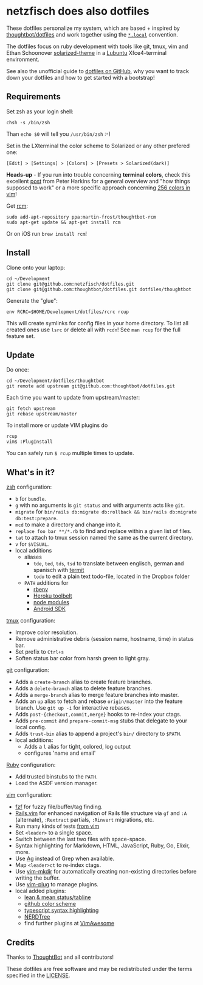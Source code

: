 netzfisch does also dotfiles
============================

These dotfiles personalize my system, which are based + inspired by
[thoughtbot/dotfiles](https://github.com/thoughtbot/dotfiles) and work together
using the [`*.local`](http://robots.thoughtbot.com/manage-team-and-personal-dotfiles-together-with-rcm)
convention.

The dotfiles focus on ruby development with tools like git, tmux, vim and
Ethan Schoonover [solarized-theme](https://github.com/altercation/solarized) in
a [Lubuntu](http://lubuntu.net) Xfce4-terminal environment.

See also the unofficial guide to [dotfiles on GitHub](http://dotfiles.github.io/),
why you want to track down your dotfiles and how to get started with a bootstrap!

Requirements
------------

Set zsh as your login shell:

    chsh -s /bin/zsh

Than `echo $0` will tell you `/usr/bin/zsh` :-)

Set in the LXterminal the color scheme to Solarized or any other prefered one:

    [Edit] > [Settings] > [Colors] > [Presets > Solarized(dark)]

**Heads-up** - If you run into trouble concerning **terminal colors**, check this
excellent [post](http://push.cx/2008/256-color-xterms-in-ubuntu) from Peter
Harkins for a general overview and "how things supposed to work" or a more
specific approach concerning
[256 colors in vim](http://vim.wikia.com/wiki/256_colors_in_vim)!

Get [rcm](https://github.com/mike-burns/rcm):

    sudo add-apt-repository ppa:martin-frost/thoughtbot-rcm
    sudo apt-get update && apt-get install rcm

Or on iOS run `brew install rcm`!

Install
-------

Clone onto your laptop:

    cd ~/Development
    git clone git@github.com:netzfisch/dotfiles.git
    git clone git@github.com:thoughtbot/dotfiles.git dotfiles/thoughtbot

Generate the "glue":

    env RCRC=$HOME/Development/dotfiles/rcrc rcup

This will create symlinks for config files in your home directory. To list all
created ones use `lsrc` or delete all with `rcdn`! See `man rcup` for the
full feature set.

Update
------

Do once:

    cd ~/Development/dotfiles/thoughtbot
    git remote add upstream git@github.com:thoughtbot/dotfiles.git

Each time you want to update from upstream/master:

    git fetch upstream
    git rebase upstream/master

To install more or update VIM plugins do

    rcup
    vim$ :PlugInstall

You can safely run `$ rcup` multiple times to update.

What's in it?
-------------

[zsh](http://zsh.sourceforge.net/FAQ/zshfaq01.html) configuration:

* `b` for `bundle`.
* `g` with no arguments is `git status` and with arguments acts like `git`.
* `migrate` for `bin/rails db:migrate db:rollback && bin/rails db:migrate db:test:prepare`.
* `mcd` to make a directory and change into it.
* `replace foo bar **/*.rb` to find and replace within a given list of files.
* `tat` to attach to tmux session named the same as the current directory.
* `v` for `$VISUAL`.
* local additions
  * aliases
    * `tde`, `ted`, `tds`, `tsd` to translate between englisch, german and
      spanisch with [termit][termit]
    * `todo` to edit a plain text todo-file, located in the Dropbox folder
  * `PATH` additions for
    * [rbenv][rbenv]
    * [Heroku toolbelt][heroku]
    * [node modules][nvm]
    * [Android SDK][android]

[termit]: https://github.com/pawurb/termit
[rbenv]: https://github.com/sstephenson/rbenv
[heroku]: https://toolbelt.heroku.com
[nvm]: https://github.com/creationix/nvm#manual-install
[android]: https://developer.android.com/sdk/installing/index.html?pkg=tools

[tmux](http://robots.thoughtbot.com/a-tmux-crash-course)
configuration:

* Improve color resolution.
* Remove administrative debris (session name, hostname, time) in status bar.
* Set prefix to `Ctrl+s`
* Soften status bar color from harsh green to light gray.

[git](http://git-scm.com/) configuration:

* Adds a `create-branch` alias to create feature branches.
* Adds a `delete-branch` alias to delete feature branches.
* Adds a `merge-branch` alias to merge feature branches into master.
* Adds an `up` alias to fetch and rebase `origin/master` into the feature
  branch. Use `git up -i` for interactive rebases.
* Adds `post-{checkout,commit,merge}` hooks to re-index your ctags.
* Adds `pre-commit` and `prepare-commit-msg` stubs that delegate to your local
  config.
* Adds `trust-bin` alias to append a project's `bin/` directory to `$PATH`.
* local additions:
  * Adds a `l` alias for tight, colored, log output
  * configures 'name and email'

[Ruby](https://www.ruby-lang.org/en/) configuration:

* Add trusted binstubs to the `PATH`.
* Load the ASDF version manager.

[vim](http://www.vim.org/) configuration:

* [fzf](https://github.com/junegunn/fzf.vim) for fuzzy file/buffer/tag finding.
* [Rails.vim](https://github.com/tpope/vim-rails) for enhanced navigation of
  Rails file structure via `gf` and `:A` (alternate), `:Rextract` partials,
  `:Rinvert` migrations, etc.
* Run many kinds of tests [from vim]([https://github.com/janko-m/vim-test)
* Set `<leader>` to a single space.
* Switch between the last two files with space-space.
* Syntax highlighting for Markdown, HTML, JavaScript, Ruby, Go, Elixir, more.
* Use [Ag](https://github.com/ggreer/the_silver_searcher) instead of Grep when
  available.
* Map `<leader>ct` to re-index ctags.
* Use [vim-mkdir](https://github.com/pbrisbin/vim-mkdir) for automatically
  creating non-existing directories before writing the buffer.
* Use [vim-plug](https://github.com/junegunn/vim-plug) to manage plugins.
* local added plugins:
  * [lean & mean status/tabline](https://github.com/bling/vim-airline)
  * [github color scheme](https://github.com/croaky/vim-colors-github)
  * [typescript syntax highlighting](https://github.com/leafgarland/typescript-vim)
  * [NERDTree](https://github.com/preservim/nerdtree)
  * find further plugins at [VimAwesome](https://vimawesome.com/)

Credits
-------

Thanks to [ThoughtBot](http://thoughtbot.com/) and all contributors!

These dotfiles are free software and may be redistributed under the terms
specified in the [LICENSE](LICENSE).
